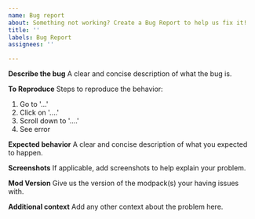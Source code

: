 ```yaml
---
name: Bug report
about: Something not working? Create a Bug Report to help us fix it!
title: ''
labels: Bug Report
assignees: ''

---
```


**Describe the bug**
A clear and concise description of what the bug is.

**To Reproduce**
Steps to reproduce the behavior:
1. Go to '...'
2. Click on '....'
3. Scroll down to '....'
4. See error

**Expected behavior**
A clear and concise description of what you expected to happen.

**Screenshots**
If applicable, add screenshots to help explain your problem.

**Mod Version**
Give us the version of the modpack(s) your having issues with.

**Additional context**
Add any other context about the problem here.
